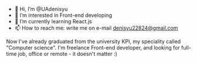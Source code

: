 - 👋 Hi, I’m @UAdenisyu
- 👀 I’m interested in Front-end developing
- 🌱 I’m currently learning React.js
- 📫 How to reach me: write me on e-mail denisyu22824@gmail.com

Now I've already graduated from the university KPI, my speciality called "Computer science".
I'm freelance Front-end developer, and looking for full-time job, office or remote - it doesn't matter :)
